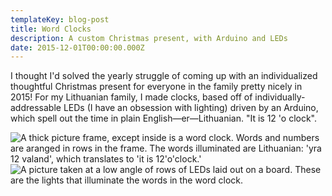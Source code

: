 ```yaml
---
templateKey: blog-post
title: Word Clocks
description: A custom Christmas present, with Arduino and LEDs
date: 2015-12-01T00:00:00.000Z
---
```


I thought I'd solved the yearly struggle of coming up with an individualized thoughtful Christmas present for everyone in the family pretty nicely in 2015! For my Lithuanian family, I made clocks, based off of individually-addressable LEDs (I have an obsession with lighting) driven by an Arduino, which spell out the time in plain English&mdash;er&mdash;Lithuanian. "It is 12 'o clock".

<img src="/img/projects-clock.jpg" alt="A thick picture frame, except inside is a word clock. Words and numbers are aranged in rows in the frame. The words illuminated are Lithuanian: 'yra 12 valand', which translates to 'it is 12'o'clock.'">

<img src="/img/projects-clock-2.jpg" alt="A picture taken at a low angle of rows of LEDs laid out on a board. These are the lights that illuminate the words in the word clock.">
